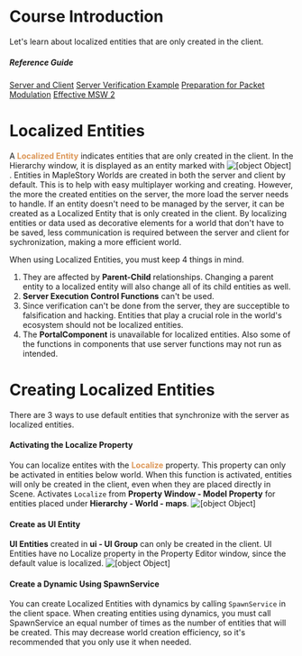 # Course Introduction
Let's learn about localized entities that are only created in the client. 

##### Reference Guide
[Server and Client](/docs?postId=207{"target":"_blank"})
[Server Verification Example](/docs?postId=1084{"target":"_blank"})
[Preparation for Packet Modulation](/docs?postId=1102{"target":"_blank"})
[Effective MSW 2](/docs/?postId=560{"target":"_blank"})
# Localized Entities
A <span style="color: #dc9656">**Localized Entity**</span> indicates entities that are only created in the client. In the Hierarchy window, it is displayed as an entity marked with ![[object Object]](https://mod-file.dn.nexoncdn.co.kr/bbs/1744353390721e6e7eb37353d4042aabf7d24c432ba27.png "Localized").
Entities in MapleStory Worlds are created in both the server and client by default. This is to help with easy multiplayer working and creating. However, the more the created entities on the server, the more load the server needs to handle. If an entity doesn't need to be managed by the server, it can be created as a Localized Entity that is only created in the client.
By localizing entities or data used as decorative elements for a world that don't have to be saved, less communication is required between the server and client for sychronization, making a more efficient world.

When using Localized Entities, you must keep 4 things in mind.

1. They are affected by **Parent-Child** relationships. Changing a parent entity to a localized entity will also change all of its child entities as well.
2. **Server Execution Control Functions** can't be used.
3. Since verification can't be done from the server, they are succeptible to falsification and hacking. Entities that play a crucial role in the world's ecosystem should not be localized entities.
4. The **PortalComponent** is unavailable for localized entities. Also some of the functions in  components that use server functions may not run as intended.

# Creating Localized Entities
There are 3 ways to use default entities that synchronize with the server as localized entities.

#### Activating the Localize Property
You can localize entites with the <span style="color: #dc9656">**Localize**</span> property. This property can only be activated in entities below world. When this function is activated, entities will only be created in the client, even when they are placed directly in Scene.
Activates `Localize` from **Property Window - Model Property** for entities placed under **Hierarchy - World - maps**.
![[object Object]](https://mod-file.dn.nexoncdn.co.kr/bbs/174433695073900c80e0cc0604735bd090b707991c89b.png "Localize")
#### Create as UI Entity
**UI Entities** created in **ui - UI Group** can only be created in the client. UI Entities have no Localize property in the Property Editor window, since the default value is localized.
![[object Object]](https://mod-file.dn.nexoncdn.co.kr/bbs/1744354007080d2ad5568bf8c4085889573254f82f4ea.png "UI")
#### Create a Dynamic Using SpawnService
You can create Localized Entities with dynamics by calling `SpawnService` in the client space. When creating entities using dynamics, you must call SpawnService an equal number of times as the number of entities that will be created. This may decrease world creation efficiency, so it's recommended that you only use it when needed.